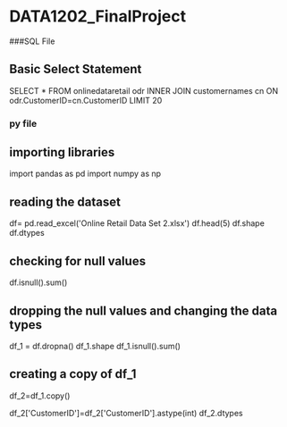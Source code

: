 # DATA1202_FinalProject

###SQL File

## Basic Select Statement

SELECT * 
FROM onlinedataretail odr
INNER JOIN customernames cn
ON odr.CustomerID=cn.CustomerID
LIMIT 20




### py file

## importing libraries

import pandas as pd 
import numpy as np 


## reading the dataset

df= pd.read_excel('Online Retail Data Set 2.xlsx')
df.head(5)
df.shape
df.dtypes

## checking for null values

df.isnull().sum()

## dropping the null values and changing the data types

df_1 = df.dropna()
df_1.shape
df_1.isnull().sum()

## creating a copy of df_1

df_2=df_1.copy()

df_2['CustomerID']=df_2['CustomerID'].astype(int)
df_2.dtypes


